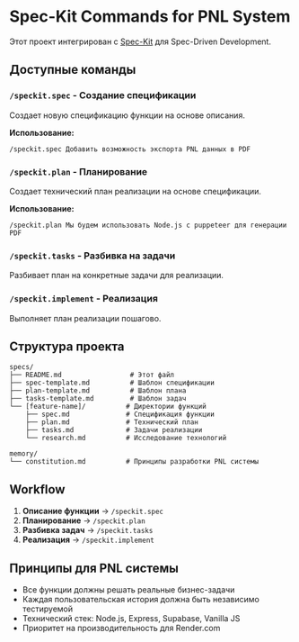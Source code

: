 # Spec-Kit Commands for PNL System

Этот проект интегрирован с [Spec-Kit](https://github.com/github/spec-kit) для Spec-Driven Development.

## Доступные команды

### `/speckit.spec` - Создание спецификации
Создает новую спецификацию функции на основе описания.

**Использование:**
```
/speckit.spec Добавить возможность экспорта PNL данных в PDF
```

### `/speckit.plan` - Планирование
Создает технический план реализации на основе спецификации.

**Использование:**
```
/speckit.plan Мы будем использовать Node.js с puppeteer для генерации PDF
```

### `/speckit.tasks` - Разбивка на задачи
Разбивает план на конкретные задачи для реализации.

### `/speckit.implement` - Реализация
Выполняет план реализации пошагово.

## Структура проекта

```
specs/
├── README.md                 # Этот файл
├── spec-template.md          # Шаблон спецификации
├── plan-template.md          # Шаблон плана
├── tasks-template.md         # Шаблон задач
└── [feature-name]/          # Директории функций
    ├── spec.md              # Спецификация функции
    ├── plan.md              # Технический план
    ├── tasks.md             # Задачи реализации
    └── research.md          # Исследование технологий

memory/
└── constitution.md          # Принципы разработки PNL системы
```

## Workflow

1. **Описание функции** → `/speckit.spec`
2. **Планирование** → `/speckit.plan`
3. **Разбивка задач** → `/speckit.tasks`
4. **Реализация** → `/speckit.implement`

## Принципы для PNL системы

- Все функции должны решать реальные бизнес-задачи
- Каждая пользовательская история должна быть независимо тестируемой
- Технический стек: Node.js, Express, Supabase, Vanilla JS
- Приоритет на производительность для Render.com
